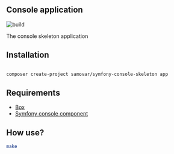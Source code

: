 ## Console application

![build](https://github.com/samovar/symfony-console-skeleton/workflows/build/badge.svg)

The console skeleton application

## Installation

```bash

composer create-project samovar/symfony-console-skeleton app
```

## Requirements

- [Box](https://github.com/humbug/box)
- [Symfony console component](https://github.com/symfony/console)

## How use?

```bash
make
```
